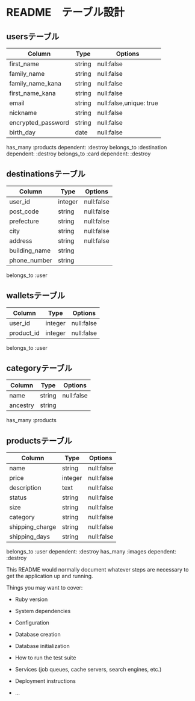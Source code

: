 # README　テーブル設計

## usersテーブル
| Column            |  Type  |  Options   |
| ----------------- | ------ | ---------- |
| first_name        | string | null:false |
| family_name       | string | null:false |
| family_name_kana  | string | null:false |
| first_name_kana   | string | null:false |
| email             | string | null:false,unique: true |
| nickname          | string | null:false |
| encrypted_password | string | null:false |
| birth_day         | date   | null:false |
has_many :products dependent: :destroy
belongs_to :destination dependent: :destroy
belongs_to :card dependent: :destroy

## destinationsテーブル
| Column            |  Type  |  Options   |
| ----------------- | ------ | ---------- |
| user_id           | integer | null:false |
| post_code         | string | null:false | 
| prefecture        | string | null:false | 
| city              | string | null:false | 
| address           | string | null:false |
| building_name     | string |            |
| phone_number      | string |            |  
belongs_to :user


## walletsテーブル
| Column            |  Type  |  Options   |
| ----------------- | ------ | ---------- |
| user_id           | integer | null:false |
| product_id        | integer | null:false | 
belongs_to :user


## categoryテーブル
| Column            |  Type  |  Options   |
| ----------------- | ------ | ---------- |
| name              | string | null:false | 
| ancestry          | string |            | 
has_many :products

## productsテーブル
| Column            | Type   |  Options   |
| ----------------- | ------ | ---------- |
| name              | string | null:false |
| price             | integer | null:false |
| description       | text   | null:false | 
| status            | string | null:false |
| size              | string | null:false | 
| category          | string | null:false |
| shipping_charge   | string | null:false | 
| shipping_days     | string | null:false |  
belongs_to :user dependent: :destroy
has_many :images dependent: :destroy


This README would normally document whatever steps are necessary to get the
application up and running.

Things you may want to cover:

* Ruby version

* System dependencies

* Configuration

* Database creation

* Database initialization

* How to run the test suite

* Services (job queues, cache servers, search engines, etc.)

* Deployment instructions

* ...
